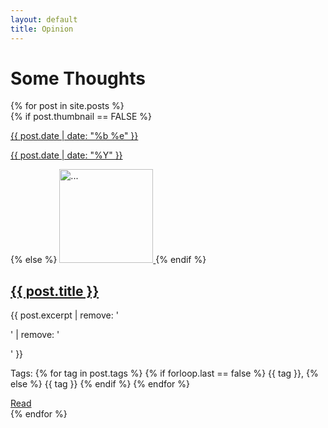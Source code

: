 ```yaml
---
layout: default
title: Opinion
---
```


<div class="blog-wrapper col-sm-8 col-sm-offset-1">
  <h1 id="blog-title">Some Thoughts</h1>
  {% for post in site.posts %}
  <div class="blog-list row">
    <div>
      {% if post.thumbnail == FALSE %}
          <a class="img-link" href="{{ post.url }}">
            <div class="thumbnail-placeholder">
              <p> {{ post.date | date: "%b %e" }}</p>
              <p> {{ post.date | date: "%Y" }}</p>
            </div>
          </a>
        {% else %} 
          <a href="{{ post.url }}">
            <img alt="..." class="blog-list-img img-rounded" height="150" src="{{ site.baseurl }}/assets/img/{{ post.thumbnail }}" width="150">
          </a>
        {% endif %}
        <div class="caption">
          <a href="{{ post.url }}"><h2>{{ post.title }}</h2></a>
          <p> {{ post.excerpt | remove: '<p>' | remove: '</p>' }} </p>
          <p>Tags: 
          {% for tag in post.tags %}
            {% if forloop.last == false %}
          	  {{ tag }},
            {% else %} 
              {{ tag }} 
            {% endif %}
          {% endfor %}
          </p>
          <a href="{{ post.url }}" class="btn-lg btn-default" role="button">Read</a> 
        </div>
    </div>
  </div>
  {% endfor %}
</div>